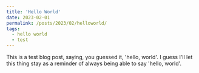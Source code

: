 ```yaml
---
title: 'Hello World'
date: 2023-02-01
permalink: /posts/2023/02/helloworld/
tags:
  - hello world 
  - test
---
```


This is a test blog post, saying, you guessed it, 'hello, world'. I guess I'll let this thing stay as a reminder of always being able to say 'hello, world'.